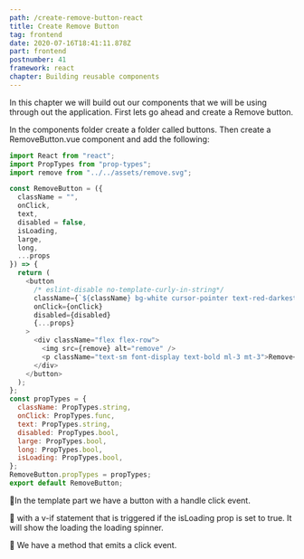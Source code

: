 ```yaml
---
path: /create-remove-button-react
title: Create Remove Button
tag: frontend
date: 2020-07-16T18:41:11.878Z
part: frontend
postnumber: 41
framework: react
chapter: Building reusable components
---
```

In this chapter we will build out our components that we will be using through out the application. First lets go ahead and create a Remove button.

In the components folder create a folder called buttons. Then create a RemoveButton.vue component and add the following:



```javascript
import React from "react";
import PropTypes from "prop-types";
import remove from "../../assets/remove.svg";

const RemoveButton = ({
  className = "",
  onClick,
  text,
  disabled = false,
  isLoading,
  large,
  long,
  ...props
}) => {
  return (
    <button
      /* eslint-disable no-template-curly-in-string*/
      className={`${className} bg-white cursor-pointer text-red-darkest focus:outline-none font-display  px-16 py-2 cursor:pointer`}
      onClick={onClick}
      disabled={disabled}
      {...props}
    >
      <div className="flex flex-row">
        <img src={remove} alt="remove" />
        <p className="text-sm font-display text-bold ml-3 mt-3">Remove</p>
      </div>
    </button>
  );
};
const propTypes = {
  className: PropTypes.string,
  onClick: PropTypes.func,
  text: PropTypes.string,
  disabled: PropTypes.bool,
  large: PropTypes.bool,
  long: PropTypes.bool,
  isLoading: PropTypes.bool,
};
RemoveButton.propTypes = propTypes;
export default RemoveButton;

```

🧁In the template part we have a button with a handle click event.

🧁 with a v-if statement that is triggered if the isLoading prop is set to true. It will show the loading the loading spinner.

🧁 We have a method that emits a click event.